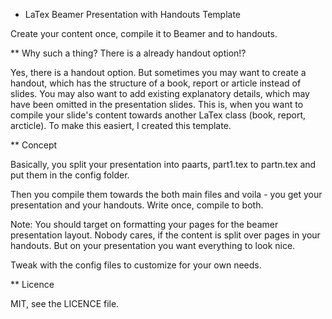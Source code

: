 * LaTex Beamer Presentation with Handouts Template

Create your content once, compile it to Beamer and to handouts. 

** Why such a thing? There is a already handout option!?

Yes, there is a handout option. But sometimes you may want to create a handout, which has the structure of a book, report or article instead of slides. 
You may also want to add existing explanatory details, which may have been omitted in the presentation slides.
This is, when you want to compile your slide's content towards another LaTex class (book, report, arcticle). To make this easiert, I created this template.

** Concept 

Basically, you split your presentation into paarts, part1.tex to partn.tex and put them in the config folder.

Then you compile them towards the both main files and voila - you get your presentation and your handouts. Write once, compile to both. 

Note: You should target on formatting your pages for the beamer presentation layout. Nobody cares, if the content is split over pages in your handouts. But on your presentation you want everything to look nice.

Tweak with the config files to customize for your own needs.

** Licence

MIT, see the LICENCE file.